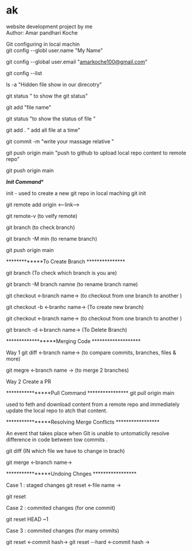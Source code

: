 # ak
website development project by me <br>
Author: Amar pandhari Koche  <br>

Git configuring in local machin <br>
git config --globl user.name "My Name" <br>

git config --global user.email "amarkoche100@gmail.com" <br>

git config --list <br>

ls -a "Hidden file show in our direcotry" <br>

git status " to show the git status" <br>

git add "file name" <br>

git status "to show the status of file " <br>

git add . " add all file at a time" <br>

git commit -m "write your massage relative " <br>

git push origin main "push to github to upload local repo content to remote repo" <br>

git push origin main  <br>



*************Init Command**************

init - used to create a new git repo in local maching
git init

git remote add origin <--link-->

git remote-v (to veify remote)

git branch (to check branch)

git branch -M min (to rename branch)

git push origin main


*************To Create Branch ***************

git branch (To check which branch is you are)

git branch -M branch namne (to rename branch name)

git checkout <-branch name-> (to checkout from one branch to another )

git checkout -b <-branhc name-> (To create new branch)


git checkout <-branch name-> (to checkout from one branch to another )

git branch -d <-branch name-> (To Delete Branch)

******************Merging Code *******************

Way 1
git diff <-branch name-> (to compare commits, branches, files & more)

git megre <-branch name -> (to merge 2 branches)

Way 2
Create a PR

****************Pull Command ****************
git pull origin main

used to feth and download content from a remote repo and immediately update the local repo to atch that content.

****************Resolving Merge Conflicts *****************

An event that takes place when Git is unable to untomaticlly resolve difference in code between tow commits .

git diff (IN which file we have to change in brach)

git merge <-branch name->


****************Undoing Chnges *****************

Case 1 : staged changes
git reset <-file name ->

git reset

Case 2 : commited changes (for one commit)

git reset HEAD ~1

Case 3 : commited changes (for many ommits)

git reset <-commit hash->
git reset --hard <-commit hash ->







